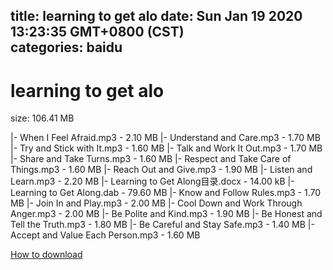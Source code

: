 
title: learning to get alo
date: Sun Jan 19 2020 13:23:35 GMT+0800 (CST)    
categories: baidu
---

# learning to get alo
size: 106.41 MB
 
 
|- When I Feel Afraid.mp3 - 2.10 MB
|- Understand and Care.mp3 - 1.70 MB
|- Try and Stick with It.mp3 - 1.60 MB
|- Talk and Work It Out.mp3 - 1.70 MB
|- Share and Take Turns.mp3 - 1.60 MB
|- Respect and Take Care of Things.mp3 - 1.60 MB
|- Reach Out and Give.mp3 - 1.90 MB
|- Listen and Learn.mp3 - 2.20 MB
|- Learning to Get Along目录.docx - 14.00 kB
|- Learning to Get Along.dab - 79.60 MB
|- Know and Follow Rules.mp3 - 1.70 MB
|- Join In and Play.mp3 - 2.00 MB
|- Cool Down and Work Through Anger.mp3 - 2.00 MB
|- Be Polite and Kind.mp3 - 1.90 MB
|- Be Honest and Tell the Truth.mp3 - 1.80 MB
|- Be Careful and Stay Safe.mp3 - 1.40 MB
|- Accept and Value Each Person.mp3 - 1.60 MB

[How to download](https://bpcam.bemobtrk.com/go/2ceec3aa-1ca2-46d6-b9ff-aaa5c184517c?jno=635)